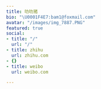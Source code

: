 ```yaml
---
title: 叻叻猪
bio: "\U0001F4E7:bam1@foxmail.com"
avatar: "/images/img_7887.PNG"
featured: true
social:
- title: "/"
  url: "/"
- title: zhihu
  url: zhihu.com
- {}
- title: weibo
  url: weibo.com

---
```

